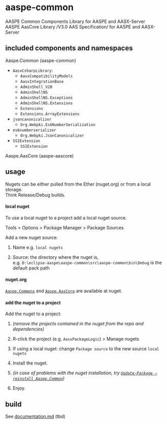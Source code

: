 # aaspe-common

AASPE Common Components Library for AASPE and AASX-Server  
AASPE AasCore Library /V3.0 AAS Specification/ for AASPE and AASX-Server  

## included components and namespaces

Aaspe.Common (aaspe-common)

- `AasxCsharpLibrary`:
    - `AasxCompatibilityModels`
    - `AasxIntegrationBase`
    - `AdminShell_V20`
    - `AdminShellNS`
    - `AdminShellNS.Exceptions`
    - `AdminShellNS.Extensions`
    - `Extensions`
    - `Extensions.ArrayExtensions`
- `jsoncanonicalizer`
    - `Org.Webpki.Es6NumberSerialization`
- `es6numberserializer`
    - `Org.Webpki.JsonCanonicalizer`
- `SSIExtension`
    - `SSIExtension`

Aaspe.AasCore (aaspe-aascore)

## usage

Nugets can be either pulled from the Ether (nuget.org) or from a local storage.  
Think Release/Debug builds.

#### local nuget

To use a local nuget to a project add a local nuget source.

Tools > Options > Package Manager > Package Sources

Add a new nuget source:

1. Name e.g. `local nugets`

2. Source: the directory where the nuget is,     
    e.g. `D:\eclipse-aaspe\aaspe-common\src\aaspe-common\bin\Debug` is the default pack path

#### nuget.org

[`Aaspe.Commons`](https://www.nuget.org/packages/Aaspe.AasCore) and 
[`Aaspe.AasCore`](https://www.nuget.org/packages/AASPE.Common) are available at nuget.

#### add the nuget to a project

Add the nuget to a project:

1. *(remove the projects contained in the nuget from the repo and dependencies)*

1. R-click the project (e.g. `AasxPackageLogic`) > Manage nugets

1. If using a local nuget: change `Package source` to the new source `local nugets`

1. Install the nuget.

1. *(in case of problems with the nuget installation, try [`Update-Package –reinstall Aaspe.Common`](https://docs.nuget.org/consume/reinstalling-packages))*

1. Enjoy.

## build

See [documentation.md]() (tbd)
